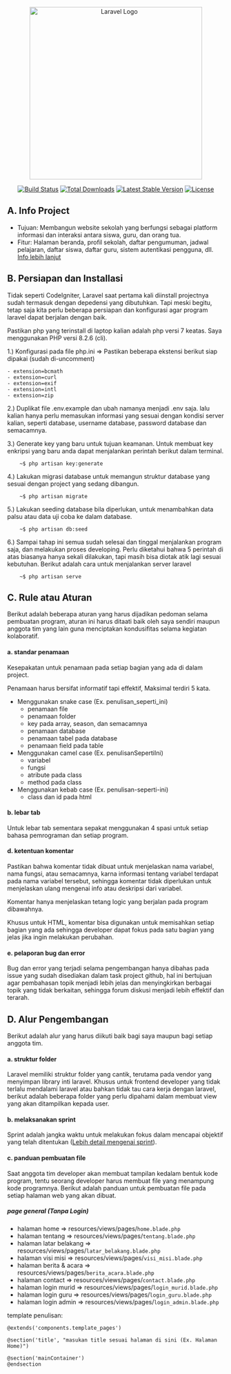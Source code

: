 <p align="center"><a href="https://laravel.com" target="_blank"><img src="https://raw.githubusercontent.com/laravel/art/master/logo-lockup/5%20SVG/2%20CMYK/1%20Full%20Color/laravel-logolockup-cmyk-red.svg" width="400" alt="Laravel Logo"></a></p>

<p align="center">
<a href="https://github.com/laravel/framework/actions"><img src="https://github.com/laravel/framework/workflows/tests/badge.svg" alt="Build Status"></a>
<a href="https://packagist.org/packages/laravel/framework"><img src="https://img.shields.io/packagist/dt/laravel/framework" alt="Total Downloads"></a>
<a href="https://packagist.org/packages/laravel/framework"><img src="https://img.shields.io/packagist/v/laravel/framework" alt="Latest Stable Version"></a>
<a href="https://packagist.org/packages/laravel/framework"><img src="https://img.shields.io/packagist/l/laravel/framework" alt="License"></a>
</p>

## A. Info Project

-   Tujuan: Membangun website sekolah yang berfungsi sebagai platform informasi dan interaksi antara siswa, guru, dan orang tua.
-   Fitur: Halaman beranda, profil sekolah, daftar pengumuman, jadwal pelajaran, daftar siswa, daftar guru, sistem autentikasi pengguna, dll.
    <a href="resources/docs/info_lanjutan.md">Info lebih lanjut</a>

## B. Persiapan dan Installasi

Tidak seperti CodeIgniter, Laravel saat pertama kali diinstall projectnya sudah termasuk dengan depedensi yang dibutuhkan. Tapi meski begitu, tetap saja kita perlu beberapa persiapan dan konfigurasi agar program laravel dapat berjalan dengan baik.

Pastikan php yang terinstall di laptop kalian adalah php versi 7 keatas. Saya menggunakan PHP versi 8.2.6 (cli).

1.) Konfigurasi pada file php.ini => Pastikan beberapa ekstensi berikut siap dipakai (sudah di-uncomment)

    - extension=bcmath
    - extension=curl
    - extension=exif
    - extension=intl
    - extension=zip

2.) Duplikat file .env.example dan ubah namanya menjadi .env saja. lalu kalian hanya perlu memasukan informasi yang sesuai dengan kondisi server kalian, seperti database, username database, password database dan semacamnya.

3.) Generate key yang baru untuk tujuan keamanan. Untuk membuat key enkripsi yang baru anda dapat menjalankan perintah berikut dalam terminal.

```
    ~$ php artisan key:generate
```

4.) Lakukan migrasi database untuk memangun struktur database yang sesuai dengan project yang sedang dibangun.

```
    ~$ php artisan migrate
```

5.) Lakukan seeding database bila diperlukan, untuk menambahkan data palsu atau data uji coba ke dalam database.

```
    ~$ php artisan db:seed
```

6.) Sampai tahap ini semua sudah selesai dan tinggal menjalankan program saja, dan melakukan proses developing. Perlu diketahui bahwa 5 perintah di atas biasanya hanya sekali dilakukan, tapi masih bisa diotak atik lagi sesuai kebutuhan. Berikut adalah cara untuk menjalankan server laravel

```
    ~$ php artisan serve
```

## C. Rule atau Aturan

Berikut adalah beberapa aturan yang harus dijadikan pedoman selama pembuatan program, aturan ini harus ditaati baik oleh saya sendiri maupun anggota tim yang lain guna menciptakan kondusifitas selama kegiatan kolaboratif.

#### a. standar penamaan

Kesepakatan untuk penamaan pada setiap bagian yang ada di dalam project.

Penamaan harus bersifat informatif tapi effektif, Maksimal terdiri 5 kata.

-   Menggunakan snake case (Ex. penulisan_seperti_ini)
    -   penamaan file
    -   penamaan folder
    -   key pada array, season, dan semacamnya
    -   penamaan database
    -   penamaan tabel pada database
    -   penamaan field pada table
-   Menggunakan camel case (Ex. penulisanSepertiIni)
    -   variabel
    -   fungsi
    -   atribute pada class
    -   method pada class
-   Menggunakan kebab case (Ex. penulisan-seperti-ini)
    -   class dan id pada html

#### b. lebar tab

Untuk lebar tab sementara sepakat menggunakan 4 spasi untuk setiap bahasa pemrograman dan setiap program.

#### d. ketentuan komentar

Pastikan bahwa komentar tidak dibuat untuk menjelaskan nama variabel, nama fungsi, atau semacamnya, karna informasi tentang variabel terdapat pada nama variabel tersebut, sehingga komentar tidak diperlukan untuk menjelaskan ulang mengenai info atau deskripsi dari variabel.

Komentar hanya menjelaskan tetang logic yang berjalan pada program dibawahnya.

Khusus untuk HTML, komentar bisa digunakan untuk memisahkan setiap bagian yang ada sehingga developer dapat fokus pada satu bagian yang jelas jika ingin melakukan perubahan.

#### e. pelaporan bug dan error

Bug dan error yang terjadi selama pengembangan hanya dibahas pada issue yang sudah disediakan dalam task project github, hal ini bertujuan agar pembahasan topik menjadi lebih jelas dan menyingkirkan berbagai topik yang tidak berkaitan, sehingga forum diskusi menjadi lebih effektif dan terarah.

## D. Alur Pengembangan

Berikut adalah alur yang harus diikuti baik bagi saya maupun bagi setiap anggota tim.

#### a. struktur folder

Laravel memiliki struktur folder yang cantik, terutama pada vendor yang menyimpan library inti laravel. Khusus untuk frontend developer yang tidak terlalu mendalami laravel atau bahkan tidak tau cara kerja dengan laravel, berikut adalah beberapa folder yang perlu dipahami dalam membuat view yang akan ditampilkan kepada user.

#### b. melaksanakan sprint

Sprint adalah jangka waktu untuk melakukan fokus dalam mencapai objektif yang telah ditentukan (<a href="resources/docs/sprint.md">Lebih detail mengenai sprint</a>).

#### c. panduan pembuatan file

Saat anggota tim developer akan membuat tampilan kedalam bentuk kode program, tentu seorang developer harus membuat file yang menampung kode programnya. Berikut adalah panduan untuk pembuatan file pada setiap halaman web yang akan dibuat.

##### page general (Tanpa Login)

-   halaman home => resources/views/pages/`home.blade.php`
-   halaman tentang => resources/views/pages/`tentang.blade.php`
-   halaman latar belakang => resources/views/pages/`latar_belakang.blade.php`
-   halaman visi misi => resources/views/pages/`visi_misi.blade.php`
-   halaman berita & acara => resources/views/pages/`berita_acara.blade.php`
-   halaman contact => resources/views/pages/`contact.blade.php`
-   halaman login murid => resources/views/pages/`login_murid.blade.php`
-   halaman login guru => resources/views/pages/`login_guru.blade.php`
-   halaman login admin => resources/views/pages/`login_admin.blade.php`

template penulisan:

```blade
@extends('components.template_pages')

@section('title', "masukan title sesuai halaman di sini (Ex. Halaman Home)")

@section('mainContainer')
@endsection
```
